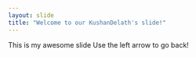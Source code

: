 ```yaml
---
layout: slide
title: "Welcome to our KushanDelath's slide!"
---
```

This is my awesome slide
Use the left arrow to go back!